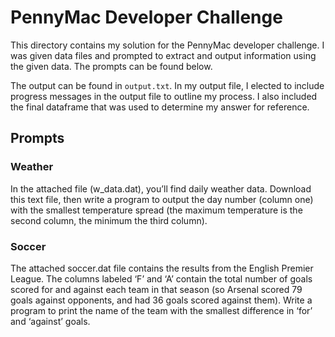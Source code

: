 # PennyMac Developer Challenge

This directory contains my solution for the PennyMac developer challenge. I was given data files and prompted to
extract and output information using the given data. The prompts can be found below.

The output can be found in `output.txt`. In my output file, I elected to include progress messages in the output file
to outline my process. I also included the final dataframe that was used to determine my answer for reference.

## Prompts
### Weather

In the attached file (w_data.dat), you’ll find daily weather data. Download this text file, then write a program to 
output the day number (column one) with the smallest temperature spread (the maximum temperature is the second column, 
the minimum the third column).

### Soccer
The attached soccer.dat file contains the results from the English Premier League. The columns labeled ‘F’ and ‘A’ 
contain the total number of goals scored for and against each team in that season (so Arsenal scored 79 goals against 
opponents, and had 36 goals scored against them). Write a program to print the name of the team with the smallest 
difference in ‘for’ and ‘against’ goals.